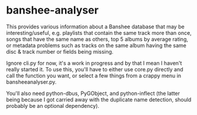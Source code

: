# banshee-analyser
This provides various information about a Banshee database that may be interesting/useful, e.g. playlists that contain the same track more than once, songs that have the same name as others, top 5 albums by average rating, or metadata problems such as tracks on the same album having the same disc & track number or fields being missing.

Ignore cli.py for now, it's a work in progress and by that I mean I haven't really started it. To use this, you'll have to either use core.py directly and call the function you want, or select a few things from a crappy menu in bansheeanalyser.py.

You'll also need python-dbus, PyGObject, and python-inflect (the latter being because I got carried away with the duplicate name detection, should probably be an optional dependency).
